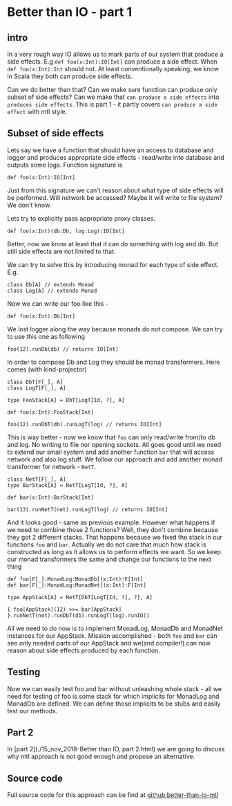 # Better than IO - part 1 #
## intro ##
In a very rough way IO allows us to mark parts of our system that produce a side effects.
E.g `def foo(x:Int):IO[Int]` can produce a side effect. When `def foo(x:Int):Int` should not.
At least conventionally speaking, we know in Scala they both can produce side effects.

Can we do better than that?
Can we make sure function can produce only subset of side effects?
Can we make that `can produce a side effects` into `produces side effects`.
This is part 1 - it partly covers `can produce a side effect` with mtl style.

## Subset of side effects ##
Lets say we have a function that should have an access to database and logger and produces appropriate side effects - read/write into database and outputs some logs.
Function signature is

    def foo(x:Int):IO[Int]

Just from this signature we can't reason about what type of side effects will be performed. Will network be accessed? Maybe it will write to file system? We don't know.

Lets try to explicitly pass appropriate proxy classes.

    def foo(x:Int)(db:Db, log:Log):IO[Int]

Better, now we know at least that it can do something with log and db. But still side effects are not limited to that.

We can try to solve this by introducing monad for each type of side effect.
E.g.

    class Db[A] // extends Monad
    class Log[A] // extends Monad

Now we can write our foo like this -

    def foo(x:Int):Db[Int]

We lost logger along the way because monads do not compose. We can try to use this one as following

    foo(12).runDb(db) // returns IO[Int]

In order to compose Db and Log they should be monad transformers. Here comes (with kind-projector)

    class DbT[F[_], A]
    class LogT[F[_], A]

    type FooStack[A] = DbT[LogT[Id, ?], A]

    def foo(x:Int):FooStack[Int]

    foo(12).runDbT(db).runLogT(log) // returns IO[Int]

This is way better - now we know that `foo` can only read/write from/to db and log. No writing to file nor opening sockets.
All goes good until we need to extend our small system and add another function `bar` that will access network and also log stuff.
We follow our approach and add another monad transformer for network - `NetT`.

    class NetT[F[_], A]
    type BarStack[A] = NetT[LogT[Id, ?], A]

    def bar(x:Int):BarStack[Int]

    bar(13).runNetT(net).runLogT(log) // returns IO[Int]

And it looks good - same as previous example. However what happens if we need to combine those 2 functions? Well, they don't combine because they got 2 different stacks.
That happens because we fixed the stack in our functions `foo` and `bar`. Actually we do not care that much how stack is constructed as long as it allows us to perform effects we want.
So we keep our monad transformers the same and change our functions to the next thing

    def foo[F[_]:MonadLog:MonadDb](x:Int):F[Int]
    def bar[F[_]:MonadLog:MonadNet](x:Int):F[Int]

    type AppStack[A] = NetT[DbT[LogT[Id, ?], ?], A]

    { foo[AppStack](12) >>= bar[AppStack] }.runNetT(net).runDbT(db).runLogT(log).runIO()


All we need to do now is to implement MonadLog, MonadDb and MonadNet instances for our AppStack.
Mission accomplished - both `foo` and `bar` can see only needed parts of our AppStack and we(and compiler!) can now reason about side effects produced by each function.

## Testing ##
Now we can easily test foo and bar without unleashing whole stack - all we need for testing of foo is some stack for which implicits for MonadLog and MonadDb are defined.
We can define those implicits to be stubs and easily test our methods.

## Part 2 ##
In [part 2](./15_nov_2018-Better than IO, part 2.html) we are going to discuss why mtl approach is not good enough and propose an alternative.

## Source code ##
Full source code for this approach can be find at [github:better-than-io-mtl](https://github.com/dehun/better-than-io-mtl)
